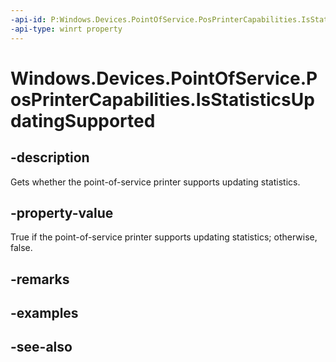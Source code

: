----api-id: P:Windows.Devices.PointOfService.PosPrinterCapabilities.IsStatisticsUpdatingSupported
-api-type: winrt property
---<!-- Property syntaxpublic bool IsStatisticsUpdatingSupported { get; }--># Windows.Devices.PointOfService.PosPrinterCapabilities.IsStatisticsUpdatingSupported## -descriptionGets whether the point-of-service printer supports updating statistics.## -property-valueTrue if the point-of-service printer supports updating statistics; otherwise, false.## -remarks## -examples## -see-also